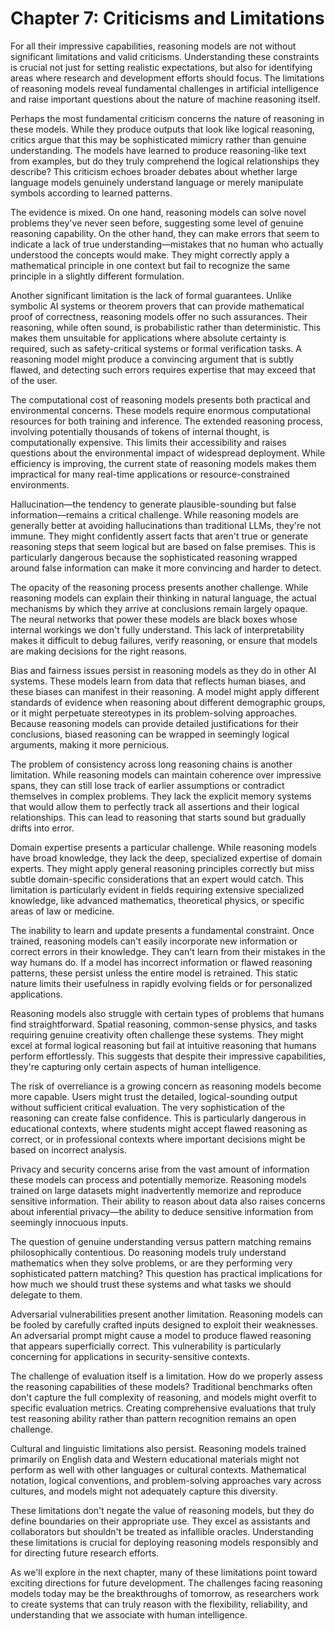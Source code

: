 # Chapter 7: Criticisms and Limitations

For all their impressive capabilities, reasoning models are not without significant limitations and valid criticisms. Understanding these constraints is crucial not just for setting realistic expectations, but also for identifying areas where research and development efforts should focus. The limitations of reasoning models reveal fundamental challenges in artificial intelligence and raise important questions about the nature of machine reasoning itself.

Perhaps the most fundamental criticism concerns the nature of reasoning in these models. While they produce outputs that look like logical reasoning, critics argue that this may be sophisticated mimicry rather than genuine understanding. The models have learned to produce reasoning-like text from examples, but do they truly comprehend the logical relationships they describe? This criticism echoes broader debates about whether large language models genuinely understand language or merely manipulate symbols according to learned patterns.

The evidence is mixed. On one hand, reasoning models can solve novel problems they've never seen before, suggesting some level of genuine reasoning capability. On the other hand, they can make errors that seem to indicate a lack of true understanding—mistakes that no human who actually understood the concepts would make. They might correctly apply a mathematical principle in one context but fail to recognize the same principle in a slightly different formulation.

Another significant limitation is the lack of formal guarantees. Unlike symbolic AI systems or theorem provers that can provide mathematical proof of correctness, reasoning models offer no such assurances. Their reasoning, while often sound, is probabilistic rather than deterministic. This makes them unsuitable for applications where absolute certainty is required, such as safety-critical systems or formal verification tasks. A reasoning model might produce a convincing argument that is subtly flawed, and detecting such errors requires expertise that may exceed that of the user.

The computational cost of reasoning models presents both practical and environmental concerns. These models require enormous computational resources for both training and inference. The extended reasoning process, involving potentially thousands of tokens of internal thought, is computationally expensive. This limits their accessibility and raises questions about the environmental impact of widespread deployment. While efficiency is improving, the current state of reasoning models makes them impractical for many real-time applications or resource-constrained environments.

Hallucination—the tendency to generate plausible-sounding but false information—remains a critical challenge. While reasoning models are generally better at avoiding hallucinations than traditional LLMs, they're not immune. They might confidently assert facts that aren't true or generate reasoning steps that seem logical but are based on false premises. This is particularly dangerous because the sophisticated reasoning wrapped around false information can make it more convincing and harder to detect.

The opacity of the reasoning process presents another challenge. While reasoning models can explain their thinking in natural language, the actual mechanisms by which they arrive at conclusions remain largely opaque. The neural networks that power these models are black boxes whose internal workings we don't fully understand. This lack of interpretability makes it difficult to debug failures, verify reasoning, or ensure that models are making decisions for the right reasons.

Bias and fairness issues persist in reasoning models as they do in other AI systems. These models learn from data that reflects human biases, and these biases can manifest in their reasoning. A model might apply different standards of evidence when reasoning about different demographic groups, or it might perpetuate stereotypes in its problem-solving approaches. Because reasoning models can provide detailed justifications for their conclusions, biased reasoning can be wrapped in seemingly logical arguments, making it more pernicious.

The problem of consistency across long reasoning chains is another limitation. While reasoning models can maintain coherence over impressive spans, they can still lose track of earlier assumptions or contradict themselves in complex problems. They lack the explicit memory systems that would allow them to perfectly track all assertions and their logical relationships. This can lead to reasoning that starts sound but gradually drifts into error.

Domain expertise presents a particular challenge. While reasoning models have broad knowledge, they lack the deep, specialized expertise of domain experts. They might apply general reasoning principles correctly but miss subtle domain-specific considerations that an expert would catch. This limitation is particularly evident in fields requiring extensive specialized knowledge, like advanced mathematics, theoretical physics, or specific areas of law or medicine.

The inability to learn and update presents a fundamental constraint. Once trained, reasoning models can't easily incorporate new information or correct errors in their knowledge. They can't learn from their mistakes in the way humans do. If a model has incorrect information or flawed reasoning patterns, these persist unless the entire model is retrained. This static nature limits their usefulness in rapidly evolving fields or for personalized applications.

Reasoning models also struggle with certain types of problems that humans find straightforward. Spatial reasoning, common-sense physics, and tasks requiring genuine creativity often challenge these systems. They might excel at formal logical reasoning but fail at intuitive reasoning that humans perform effortlessly. This suggests that despite their impressive capabilities, they're capturing only certain aspects of human intelligence.

The risk of overreliance is a growing concern as reasoning models become more capable. Users might trust the detailed, logical-sounding output without sufficient critical evaluation. The very sophistication of the reasoning can create false confidence. This is particularly dangerous in educational contexts, where students might accept flawed reasoning as correct, or in professional contexts where important decisions might be based on incorrect analysis.

Privacy and security concerns arise from the vast amount of information these models can process and potentially memorize. Reasoning models trained on large datasets might inadvertently memorize and reproduce sensitive information. Their ability to reason about data also raises concerns about inferential privacy—the ability to deduce sensitive information from seemingly innocuous inputs.

The question of genuine understanding versus pattern matching remains philosophically contentious. Do reasoning models truly understand mathematics when they solve problems, or are they performing very sophisticated pattern matching? This question has practical implications for how much we should trust these systems and what tasks we should delegate to them.

Adversarial vulnerabilities present another limitation. Reasoning models can be fooled by carefully crafted inputs designed to exploit their weaknesses. An adversarial prompt might cause a model to produce flawed reasoning that appears superficially correct. This vulnerability is particularly concerning for applications in security-sensitive contexts.

The challenge of evaluation itself is a limitation. How do we properly assess the reasoning capabilities of these models? Traditional benchmarks often don't capture the full complexity of reasoning, and models might overfit to specific evaluation metrics. Creating comprehensive evaluations that truly test reasoning ability rather than pattern recognition remains an open challenge.

Cultural and linguistic limitations also persist. Reasoning models trained primarily on English data and Western educational materials might not perform as well with other languages or cultural contexts. Mathematical notation, logical conventions, and problem-solving approaches vary across cultures, and models might not adequately capture this diversity.

These limitations don't negate the value of reasoning models, but they do define boundaries on their appropriate use. They excel as assistants and collaborators but shouldn't be treated as infallible oracles. Understanding these limitations is crucial for deploying reasoning models responsibly and for directing future research efforts.

As we'll explore in the next chapter, many of these limitations point toward exciting directions for future development. The challenges facing reasoning models today may be the breakthroughs of tomorrow, as researchers work to create systems that can truly reason with the flexibility, reliability, and understanding that we associate with human intelligence.

